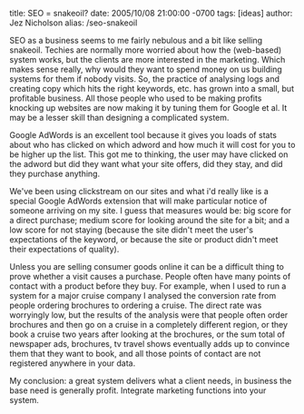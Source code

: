 title: SEO = snakeoil?
date: 2005/10/08 21:00:00 -0700
tags: [ideas]
author: Jez Nicholson
alias: /seo-snakeoil

SEO as a business seems to me fairly nebulous and a bit like selling snakeoil. Techies are normally more worried about how the (web-based) system works, but the clients are more interested in the marketing. Which makes sense really, why would they want to spend money on us building systems for them if nobody visits. So, the practice of analysing logs and creating copy which hits the right keywords, etc. has grown into a small, but profitable business. All those people who used to be making profits knocking up websites are now making it by tuning them for Google et al. It may be a lesser skill than designing a complicated system.

Google AdWords is an excellent tool because it gives you loads of stats about who has clicked on which adword and how much it will cost for you to be higher up the list. This got me to thinking, the user may have clicked on the adword but did they want what your site offers, did they stay, and did they purchase anything.

We've been using clickstream on our sites and what i'd really like is a special Google AdWords extension that will make particular notice of someone arriving on my site. I guess that measures would be: big score for a direct purchase; medium score for looking around the site for a bit; and a low score for not staying (because the site didn't meet the user's expectations of the keyword, or because the site or product didn't meet their expectations of quality).

Unless you are selling consumer goods online it can be a difficult thing to prove whether a visit causes a purchase. People often have many points of contact with a product before they buy. For example, when I used to run a system for a major cruise company I analysed the conversion rate from people ordering brochures to ordering a cruise. The direct rate was worryingly low, but the results of the analysis were that people often order brochures and then go on a cruise in a completely different region, or they book a cruise two years after looking at the brochures, or the sum total of newspaper ads, brochures, tv travel shows eventually adds up to convince them that they want to book, and all those points of contact are not registered anywhere in your data.

My conclusion: a great system delivers what a client needs, in business the base need is generally profit. Integrate marketing functions into your system.